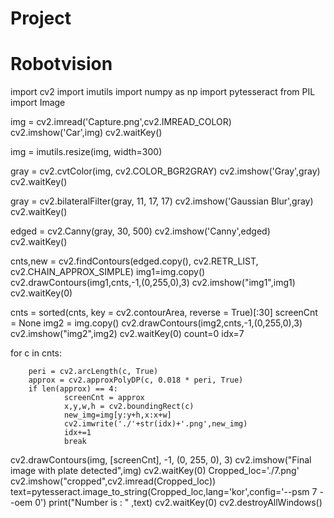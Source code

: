# Project
# Robotvision

import cv2
import imutils
import numpy as np
import pytesseract
from PIL import Image


img = cv2.imread('Capture.png',cv2.IMREAD_COLOR)
cv2.imshow('Car',img)
cv2.waitKey()

img = imutils.resize(img, width=300)

gray = cv2.cvtColor(img, cv2.COLOR_BGR2GRAY)
cv2.imshow('Gray',gray)
cv2.waitKey()

gray = cv2.bilateralFilter(gray, 11, 17, 17) 
cv2.imshow('Gaussian Blur',gray)
cv2.waitKey()

edged = cv2.Canny(gray, 30, 500) 
cv2.imshow('Canny',edged)
cv2.waitKey()

cnts,new = cv2.findContours(edged.copy(), cv2.RETR_LIST, cv2.CHAIN_APPROX_SIMPLE)
img1=img.copy()
cv2.drawContours(img1,cnts,-1,(0,255,0),3)
cv2.imshow("img1",img1)
cv2.waitKey(0)


cnts = sorted(cnts, key = cv2.contourArea, reverse = True)[:30]
screenCnt = None 
img2 = img.copy()
cv2.drawContours(img2,cnts,-1,(0,255,0),3) 
cv2.imshow("img2",img2) 
cv2.waitKey(0)
count=0
idx=7

for c in cnts:
      
  
        peri = cv2.arcLength(c, True)
        approx = cv2.approxPolyDP(c, 0.018 * peri, True)
        if len(approx) == 4:
                screenCnt = approx
                x,y,w,h = cv2.boundingRect(c)
                new_img=img[y:y+h,x:x+w]
                cv2.imwrite('./'+str(idx)+'.png',new_img) 
                idx+=1
                break
              

cv2.drawContours(img, [screenCnt], -1, (0, 255, 0), 3)
cv2.imshow("Final image with plate detected",img)
cv2.waitKey(0)
Cropped_loc='./7.png'
cv2.imshow("cropped",cv2.imread(Cropped_loc)) 
text=pytesseract.image_to_string(Cropped_loc,lang='kor',config='--psm 7 --oem 0') 
print("Number is : " ,text)
cv2.waitKey(0)
cv2.destroyAllWindows() 
          
